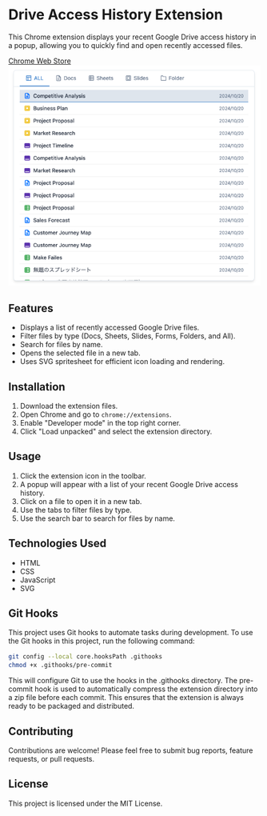 # Drive Access History Extension

This Chrome extension displays your recent Google Drive access history in a popup, allowing you to quickly find and open recently accessed files.

[Chrome Web Store](https://chromewebstore.google.com/detail/google-drive-recent-files/opblkpgckdpdnlckcjbkphbffhkjfflm)
![](images/image.png)

## Features

* Displays a list of recently accessed Google Drive files.
* Filter files by type (Docs, Sheets, Slides, Forms, Folders, and All).
* Search for files by name.
* Opens the selected file in a new tab.
* Uses SVG spritesheet for efficient icon loading and rendering.


## Installation

1. Download the extension files.
2. Open Chrome and go to `chrome://extensions`.
3. Enable "Developer mode" in the top right corner.
4. Click "Load unpacked" and select the extension directory.


## Usage

1. Click the extension icon in the toolbar.
2. A popup will appear with a list of your recent Google Drive access history.
3. Click on a file to open it in a new tab.
4. Use the tabs to filter files by type.
5. Use the search bar to search for files by name.


## Technologies Used

* HTML
* CSS
* JavaScript
* SVG

## Git Hooks

This project uses Git hooks to automate tasks during development. 
To use the Git hooks in this project, run the following command:
```bash
git config --local core.hooksPath .githooks
chmod +x .githooks/pre-commit
```
This will configure Git to use the hooks in the .githooks directory.
The pre-commit hook is used to automatically compress the extension directory into a zip file before each commit. This ensures that the extension is always ready to be packaged and distributed.


## Contributing

Contributions are welcome! Please feel free to submit bug reports, feature requests, or pull requests.


## License

This project is licensed under the MIT License.
